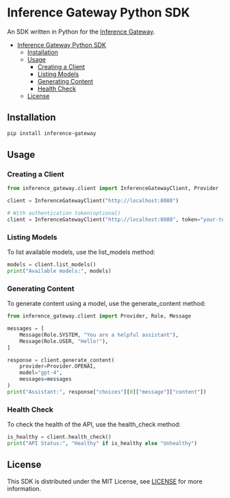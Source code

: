 # Inference Gateway Python SDK

An SDK written in Python for the [Inference Gateway](https://github.com/edenreich/inference-gateway).

- [Inference Gateway Python SDK](#inference-gateway-python-sdk)
  - [Installation](#installation)
  - [Usage](#usage)
    - [Creating a Client](#creating-a-client)
    - [Listing Models](#listing-models)
    - [Generating Content](#generating-content)
    - [Health Check](#health-check)
  - [License](#license)

## Installation

```sh
pip install inference-gateway
```

## Usage

### Creating a Client

```python
from inference_gateway.client import InferenceGatewayClient, Provider

client = InferenceGatewayClient("http://localhost:8080")

# With authentication token(optional)
client = InferenceGatewayClient("http://localhost:8080", token="your-token")
```

### Listing Models

To list available models, use the list_models method:

```python
models = client.list_models()
print("Available models:", models)
```

### Generating Content

To generate content using a model, use the generate_content method:

```python
from inference_gateway.client import Provider, Role, Message

messages = [
    Message(Role.SYSTEM, "You are a helpful assistant"),
    Message(Role.USER, "Hello!"),
]

response = client.generate_content(
    provider=Provider.OPENAI,
    model="gpt-4",
    messages=messages
)
print("Assistant:", response["choices"][0]["message"]["content"])
```

### Health Check

To check the health of the API, use the health_check method:

```python
is_healthy = client.health_check()
print("API Status:", "Healthy" if is_healthy else "Unhealthy")
```

## License

This SDK is distributed under the MIT License, see [LICENSE](LICENSE) for more information.

